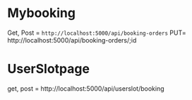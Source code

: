 

# Mybooking
Get, Post = `http://localhost:5000/api/booking-orders`
PUT=        http://localhost:5000/api/booking-orders/;id
# UserSlotpage
get, post = http://localhost:5000/api/userslot/booking